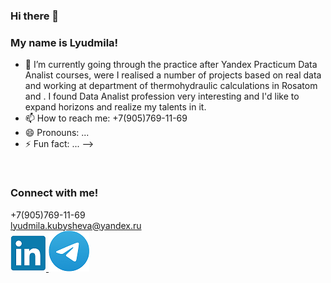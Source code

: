 ### Hi there 👋

### My name is Lyudmila!

- 🌱 I’m currently going through the practice after Yandex Practicum Data Analist courses,
  were I realised a number of projects based on real data and working at department of thermohydraulic calculations in Rosatom and
 .
  I found Data Analist profession very interesting and I'd like to expand horizons and
  realize my talents in it.
- 📫 How to reach me: +7(905)769-11-69
- 😄 Pronouns: ...
- ⚡ Fun fact: ...
-->
<img scr="li.png" width="100">
<img scr="teme.png" width="50">

### Connect with me!
+7(905)769-11-69 <br/>
lyudmila.kubysheva@yandex.ru <br/>
[![ghghgf](li.png)
](https://www.linkedin.com/in/lyudmila-kubysheva-084993280) [![oooohghgf](teme.png)](https://te.me/LyudaKub)
